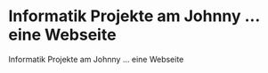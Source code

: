 # Informatik Projekte am Johnny ... eine Webseite


Informatik Projekte am Johnny ... eine Webseite
